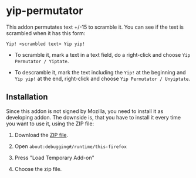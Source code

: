 # yip-permutator

This addon permutates text +/-15 to scramble it. 
You can see if the text is scrambled when it has this form:

```
Yip! <scrambled text> Yip yip!
```

* To scramble it, mark a text in a text field, do a right-click and choose `Yip Permutator / Yiptate`.

* To descramble it, mark the text including the `Yip!` at the beginning and `Yip yip!` at the end, right-click and choose `Yip Permutator / Unyiptate`.


## Installation

Since this addon is not signed by Mozilla, you need to install it as developing addon.
The downside is, that you have to install it every time you want to use it, using the ZIP file:

1. Download the [ZIP file](https://github.com/Bandie/yip-permutator/releases/download/1.0/yip-permutator.zip).

2. Open `about:debugging#/runtime/this-firefox`

3. Press "Load Temporary Add-on"

4. Choose the zip file.
